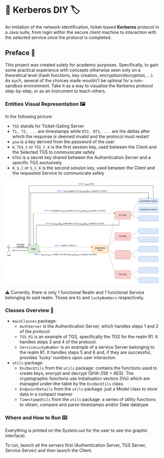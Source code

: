 # 🔧 Kerberos DIY 🏷️
An imitation of the network-identification, ticket-based **Kerberos** protocol in a Java suite, from login within the secure client machine to interaction with the selected service once the protocol is completed.

## Preface 📝
This project was created solely for academic purposes. Specifically, to gain some practical experience with concepts otherwise seen only on a theoretical level (hash functions, key creation, encryption/decryption, ...).
As such, several of the choices made wouldn't be optimal for a non-sandbox environment. Take it as a way to visualise the Kerberos protocol step-by-step, or as an instrument to teach others.

### Entities Visual Representation 🖼️
In the following picture:
* `TGS` stands for Ticket-Gating Server
* `T1, T2, ...` are timestamps while `DT2, DT3, ...` are the deltas after which the response is deemed invalid and the protocol must restart
* `psw` is a key derived from the password of the user
* `K_TGS_C` or `TGS_C_K` is the first session key, used between the Client and the Selected TGS to communicate safely
* `KTGS` is a secret key shared between the Authentication Server and a specific TGS exclusively
* `K_S_C` or `S_C_K` is the second session key, used between the Client and the requested Service to communicate safely

![Diagram](Kerb.png)

⚠️ Currently, there is only 1 functional Realm and 1 functional Service belonging to said realm. Those are `R1` and `luckyNumbers` respectively.

### Classes Overview 📂
- `mainClasses` package:
  - `AuthServer` is the Authentication Server, which handles steps 1 and 2 of the protocol
  - `TGS_R1` is an example of TGS, specifically the TGS for the realm R1. It handles steps 3 and 4 of the protocol.
  - `ServiceLuckyNumber` is an example of a service Server belonging to the realm R1. It handles steps 5 and 6 and, if they are successful, provides 'lucky' numbers upon user interaction.
- `utils` package:
  - `EncDecUtils` from the `utils` package: contains the functions used to create keys, encrypt and decrypt (SHA-256 + AES). The cryptographic functions use initialisation vectors (IVs) which are managed under-the-table by the `EncDecUtils` class.
  - `EndpointDetails` from the `utils` package: just a Model class to store data in a compact manner
  - `TimestampUtils` from the `utils` package: a series of utility functions to obtain, compare and parse timestamps and/or Date datatype

### Where and How to Run ⌨️
Everything is printed on the _System.out_ for the user to see (no graphic interface). 

To run, launch all the servers first (Authentication Server, TGS Server, Service Server) and *then* launch the Client.


